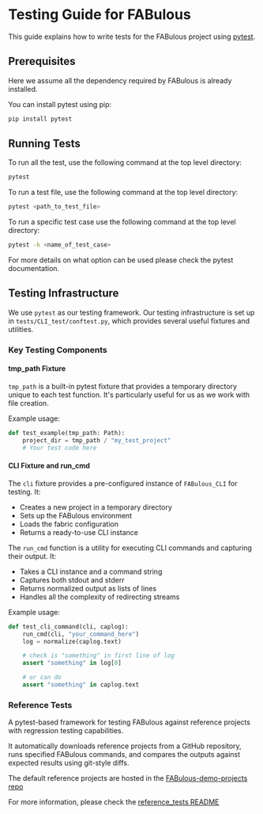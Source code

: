 # Testing Guide for FABulous

This guide explains how to write tests for the FABulous project using [pytest](https://docs.pytest.org/en/stable/).

## Prerequisites

Here we assume all the dependency required by FABulous is already installed.

You can install pytest using pip:

```sh
pip install pytest
```

## Running Tests

To run all the test, use the following command at the top level directory:

```sh
pytest
```

To run a test file, use the following command at the top level directory:

```sh
pytest <path_to_test_file>
```

To run a specific test case use the following command at the top level directory:

```sh
pytest -k <name_of_test_case>
```

For more details on what option can be used please check the pytest documentation.

## Testing Infrastructure

We use `pytest` as our testing framework. Our testing infrastructure is set up in `tests/CLI_test/conftest.py`, which provides several useful fixtures and utilities.

### Key Testing Components

#### tmp_path Fixture

`tmp_path` is a built-in pytest fixture that provides a temporary directory unique to each test function. It's particularly useful for us as we work with file creation.

Example usage:

```python
def test_example(tmp_path: Path):
    project_dir = tmp_path / "my_test_project"
    # Your test code here
```

#### CLI Fixture and run_cmd

The `cli` fixture provides a pre-configured instance of `FABulous_CLI` for testing. It:

- Creates a new project in a temporary directory
- Sets up the FABulous environment
- Loads the fabric configuration
- Returns a ready-to-use CLI instance

The `run_cmd` function is a utility for executing CLI commands and capturing their output. It:

- Takes a CLI instance and a command string
- Captures both stdout and stderr
- Returns normalized output as lists of lines
- Handles all the complexity of redirecting streams

Example usage:

```python
def test_cli_command(cli, caplog):
    run_cmd(cli, "your_command_here")
    log = normalize(caplog.text)

    # check is "something" in first line of log
    assert "something" in log[0]

    # or can do
    assert "something" in caplog.text
```

### Reference Tests

A pytest-based framework for testing FABulous against reference projects with regression testing capabilities.

It automatically downloads reference projects from a GitHub repository,
runs specified FABulous commands, and compares the outputs against expected results using git-style diffs.

The default reference projects are hosted in the
[FABulous-demo-projects repo](https://github.com/FPGA-Research/FABulous-demo-projects)

For more information, please check the [reference_tests README](./reference_tests/README.md)


